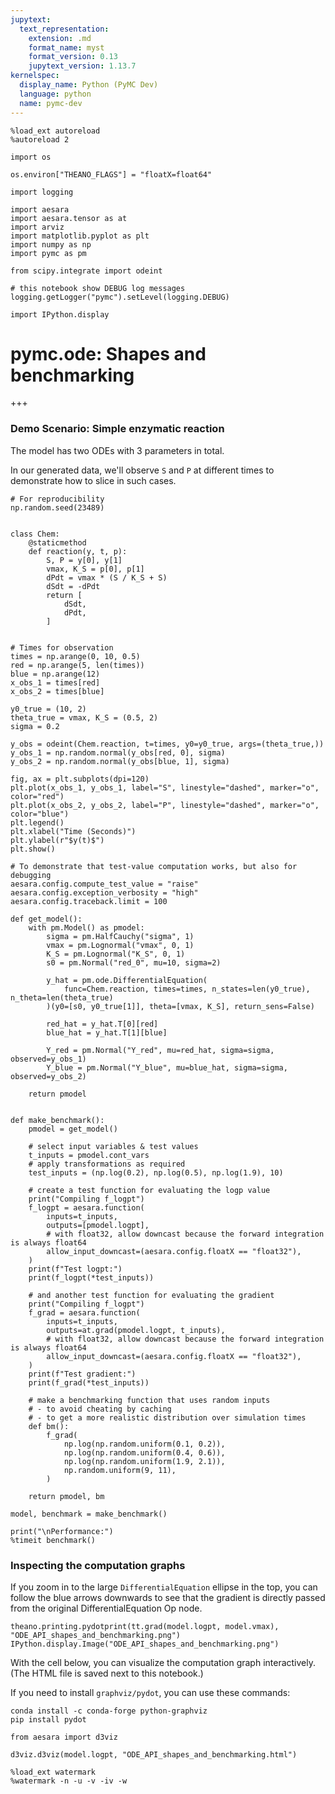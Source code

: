 ```yaml
---
jupytext:
  text_representation:
    extension: .md
    format_name: myst
    format_version: 0.13
    jupytext_version: 1.13.7
kernelspec:
  display_name: Python (PyMC Dev)
  language: python
  name: pymc-dev
---
```


```{code-cell} ipython3
%load_ext autoreload
%autoreload 2
```

```{code-cell} ipython3
import os

os.environ["THEANO_FLAGS"] = "floatX=float64"
```

```{code-cell} ipython3
import logging

import aesara
import aesara.tensor as at
import arviz
import matplotlib.pyplot as plt
import numpy as np
import pymc as pm

from scipy.integrate import odeint

# this notebook show DEBUG log messages
logging.getLogger("pymc").setLevel(logging.DEBUG)

import IPython.display
```

# pymc.ode: Shapes and benchmarking

+++

### Demo Scenario: Simple enzymatic reaction
The model has two ODEs with 3 parameters in total.

In our generated data, we'll observe `S` and `P` at different times to demonstrate how to slice in such cases.

```{code-cell} ipython3
# For reproducibility
np.random.seed(23489)


class Chem:
    @staticmethod
    def reaction(y, t, p):
        S, P = y[0], y[1]
        vmax, K_S = p[0], p[1]
        dPdt = vmax * (S / K_S + S)
        dSdt = -dPdt
        return [
            dSdt,
            dPdt,
        ]


# Times for observation
times = np.arange(0, 10, 0.5)
red = np.arange(5, len(times))
blue = np.arange(12)
x_obs_1 = times[red]
x_obs_2 = times[blue]

y0_true = (10, 2)
theta_true = vmax, K_S = (0.5, 2)
sigma = 0.2

y_obs = odeint(Chem.reaction, t=times, y0=y0_true, args=(theta_true,))
y_obs_1 = np.random.normal(y_obs[red, 0], sigma)
y_obs_2 = np.random.normal(y_obs[blue, 1], sigma)

fig, ax = plt.subplots(dpi=120)
plt.plot(x_obs_1, y_obs_1, label="S", linestyle="dashed", marker="o", color="red")
plt.plot(x_obs_2, y_obs_2, label="P", linestyle="dashed", marker="o", color="blue")
plt.legend()
plt.xlabel("Time (Seconds)")
plt.ylabel(r"$y(t)$")
plt.show()
```

```{code-cell} ipython3
# To demonstrate that test-value computation works, but also for debugging
aesara.config.compute_test_value = "raise"
aesara.config.exception_verbosity = "high"
aesara.config.traceback.limit = 100
```

```{code-cell} ipython3
def get_model():
    with pm.Model() as pmodel:
        sigma = pm.HalfCauchy("sigma", 1)
        vmax = pm.Lognormal("vmax", 0, 1)
        K_S = pm.Lognormal("K_S", 0, 1)
        s0 = pm.Normal("red_0", mu=10, sigma=2)

        y_hat = pm.ode.DifferentialEquation(
            func=Chem.reaction, times=times, n_states=len(y0_true), n_theta=len(theta_true)
        )(y0=[s0, y0_true[1]], theta=[vmax, K_S], return_sens=False)

        red_hat = y_hat.T[0][red]
        blue_hat = y_hat.T[1][blue]

        Y_red = pm.Normal("Y_red", mu=red_hat, sigma=sigma, observed=y_obs_1)
        Y_blue = pm.Normal("Y_blue", mu=blue_hat, sigma=sigma, observed=y_obs_2)

    return pmodel


def make_benchmark():
    pmodel = get_model()

    # select input variables & test values
    t_inputs = pmodel.cont_vars
    # apply transformations as required
    test_inputs = (np.log(0.2), np.log(0.5), np.log(1.9), 10)

    # create a test function for evaluating the logp value
    print("Compiling f_logpt")
    f_logpt = aesara.function(
        inputs=t_inputs,
        outputs=[pmodel.logpt],
        # with float32, allow downcast because the forward integration is always float64
        allow_input_downcast=(aesara.config.floatX == "float32"),
    )
    print(f"Test logpt:")
    print(f_logpt(*test_inputs))

    # and another test function for evaluating the gradient
    print("Compiling f_logpt")
    f_grad = aesara.function(
        inputs=t_inputs,
        outputs=at.grad(pmodel.logpt, t_inputs),
        # with float32, allow downcast because the forward integration is always float64
        allow_input_downcast=(aesara.config.floatX == "float32"),
    )
    print(f"Test gradient:")
    print(f_grad(*test_inputs))

    # make a benchmarking function that uses random inputs
    # - to avoid cheating by caching
    # - to get a more realistic distribution over simulation times
    def bm():
        f_grad(
            np.log(np.random.uniform(0.1, 0.2)),
            np.log(np.random.uniform(0.4, 0.6)),
            np.log(np.random.uniform(1.9, 2.1)),
            np.random.uniform(9, 11),
        )

    return pmodel, bm
```

```{code-cell} ipython3
model, benchmark = make_benchmark()

print("\nPerformance:")
%timeit benchmark()
```

### Inspecting the computation graphs
If you zoom in to the large `DifferentialEquation` ellipse in the top, you can follow the blue arrows downwards to see that the gradient is directly passed from the original DifferentialEquation Op node.

```{code-cell} ipython3
theano.printing.pydotprint(tt.grad(model.logpt, model.vmax), "ODE_API_shapes_and_benchmarking.png")
IPython.display.Image("ODE_API_shapes_and_benchmarking.png")
```

With the cell below, you can visualize the computation graph interactively. (The HTML file is saved next to this notebook.)

If you need to install `graphviz/pydot`, you can use these commands:
```
conda install -c conda-forge python-graphviz
pip install pydot
```

```{code-cell} ipython3
from aesara import d3viz

d3viz.d3viz(model.logpt, "ODE_API_shapes_and_benchmarking.html")
```

```{code-cell} ipython3
%load_ext watermark
%watermark -n -u -v -iv -w
```

